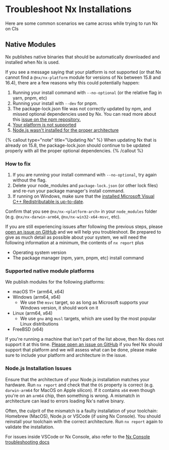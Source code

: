 # Troubleshoot Nx Installations

Here are some common scenarios we came across while trying to run Nx on CIs

## Native Modules

Nx publishes native binaries that should be automatically downloaded and installed when Nx is used.

If you see a message saying that your platform is not supported (or that Nx cannot find a `@nx/nx-platform` module for versions of Nx between 15.8 and 16.4), there
are a few reasons why this could potentially happen:

1. Running your install command with `--no-optional` (or the relative flag in yarn, pnpm, etc)
1. Running your install with `--dev` for pnpm.
1. The package-lock.json file was not correctly updated by npm, and missed optional dependencies used by Nx.
   You can read more about this [issue on the npm repository.](https://github.com/npm/cli/issues/4828)
1. [Your platform is not supported](#supported-native-module-platforms)
1. [Node.js wasn't installed for the proper architecture ](#nodejs-installation-issues)

{% callout type="note" title="Updating Nx" %}
When updating Nx that is already on 15.8, the package-lock.json should continue to be updated properly with all the proper optional dependencies.
{% /callout %}

### How to fix

1. If you are running your install command with `--no-optional`, try again without the flag.
1. Delete your node_modules and `package-lock.json` (or other lock files) and re-run your package manager's install command.
1. If running on Windows, make sure that the [installed Microsoft Visual C++ Redistributable is up-to-date](https://support.microsoft.com/en-us/help/2977003/the-latest-supported-visual-c-downloads).

Confirm that you see `@nx/nx-<platform-arch>` in your `node_modules` folder (e.g. `@nx/nx-darwin-arm64`, `@nx/nx-win32-x64-msvc`, etc).

If you are still experiencing issues after following the previous steps, please [open an issue on GitHub](https://github.com/Jordan-Hall/onx-core/issues/new?assignees=&labels=type:+bug&projects=&template=1-bug.yml) and we will help you troubleshoot.
Be prepared to give as much detail as possible about your system, we will need the following information at a minimum, the contents of `nx report` plus

- Operating system version
- The package manager (npm, yarn, pnpm, etc) install command

### Supported native module platforms

We publish modules for the following platforms:

- macOS 11+ (arm64, x64)
- Windows (arm64, x64)
  - We use the `msvc` target, so as long as Microsoft supports your Windows version, it should work on it
- Linux (arm64, x64)
  - We use `gnu` ang `musl` targets, which are used by the most popular Linux distributions
- FreeBSD (x64)

If you're running a machine that isn't part of the list above, then Nx does not support it at this time. [Please open an issue on GitHub](https://github.com/Jordan-Hall/onx-core/issues/new/choose) if you feel Nx should support that platform and we will assess what can be done, please make sure to include your platform and architecture in the issue.

### Node.js Installation Issues

Ensure that the architecture of your Node.js installation matches your hardware. Run `nx report` and check that the `OS` property is correct (e.g. `darwin-arm64` for MacOS on Apple silicon). If it contains `x64` even though you're on an `arm64` chip, then something is wrong. A mismatch in architecture can lead to errors loading Nx's native binary.

Often, the culprit of the mismatch is a faulty installation of your toolchain: Homebrew (MacOS), Node.js or VSCode (if using Nx Console). You should reinstall your toolchain with the correct architecture. Run `nx report` again to validate the installation.

For issues inside VSCode or Nx Console, also refer to the [Nx Console troubleshooting docs](recipes/nx-console/console-troubleshooting)
